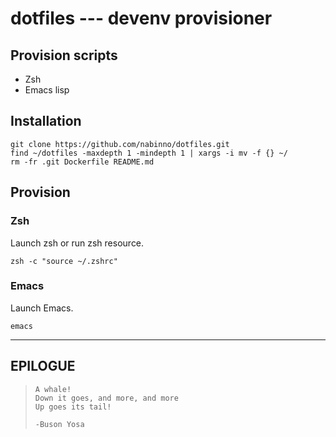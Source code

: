 # dotfiles --- devenv provisioner
## Provision scripts
- Zsh
- Emacs lisp

## Installation

```
git clone https://github.com/nabinno/dotfiles.git
find ~/dotfiles -maxdepth 1 -mindepth 1 | xargs -i mv -f {} ~/
rm -fr .git Dockerfile README.md
```

## Provision
### Zsh
Launch zsh or run zsh resource.
```
zsh -c "source ~/.zshrc"
```

### Emacs
Launch Emacs.
```
emacs
```

---

## EPILOGUE
>     A whale!
>     Down it goes, and more, and more
>     Up goes its tail!
>
>     -Buson Yosa
